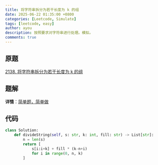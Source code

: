 ```yaml
---
title: 将字符串拆分为若干长度为 k 的组
date: 2025-06-22 01:35:00 +0800
categories: [Leetcode, Simulate]
tags: [leetcode, easy]
author: ayou
description: 按照要求对字符串进行处理。模拟。
comments: true
---
```


## 原题
[2138. 将字符串拆分为若干长度为 k 的组](https://leetcode.cn/problems/divide-a-string-into-groups-of-size-k/)

## 题解
**详情**：[简单题，简单做](https://leetcode.cn/problems/divide-a-string-into-groups-of-size-k/solutions/1213950/go-mo-ni-by-endlesscheng-tv8c)

## 代码
```python
class Solution:
    def divideString(self, s: str, k: int, fill: str) -> List[str]:
        n = len(s)
        return [
            s[i:i+k] + fill * (k-n+i)
            for i in range(0, n, k)
        ]
```
